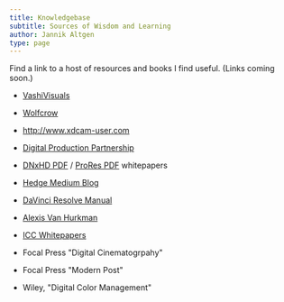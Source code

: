 ```yaml
---
title: Knowledgebase
subtitle: Sources of Wisdom and Learning
author: Jannik Altgen
type: page
---
```


Find a link to a host of resources and books I find useful. (Links coming soon.)

- [VashiVisuals](http://vashivisuals.com/home/)
- [Wolfcrow](https://wolfcrow.com/)
- http://www.xdcam-user.com
- [Digital Production Partnership](https://www.digitalproductionpartnership.co.uk/publications/type/yay-available-to-nonmembers/#)
- [DNxHD PDF](https://www.avid.com/static/resources/US/documents/dnxhd.pdf) / [ProRes PDF](https://www.apple.com/final-cut-pro/docs/Apple_ProRes_White_Paper.pdf) whitepapers 
- [Hedge Medium Blog](https://medium.hedgeformac.com/)
- [DaVinci Resolve Manual](https://documents.blackmagicdesign.com/DaVinciResolve/20180207-fac7b4/DaVinci_Resolve_14_Reference_Manual.pdf)
- [Alexis Van Hurkman](http://vanhurkman.com/wordpress/)
- [ICC Whitepapers](http://www.color.org/whitepapers.xalter)

 - Focal Press "Digital Cinematogrpahy"
 - Focal Press "Modern Post"
 - Wiley, "Digital Color Management"
